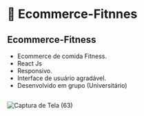 # :green_salad: Ecommerce-Fitnnes 

##  Ecommerce-Fitness 
- Ecommerce de comida Fitness.
- React Js
- Responsivo.
- Interface de usuário agradável.
- Desenvolvido em grupo (Universitário)
##

![Captura de Tela (63)](https://github.com/KenzoSant/Ecommerce-Fitness/assets/83035443/9fe0a8d1-5ee7-4df8-afc0-a7ed3dcfcf7c)
